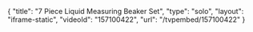 {
    "title": "7 Piece Liquid Measuring Beaker Set",
    "type": "solo",
    "layout": "iframe-static",
    "videoId": "157100422",
    "url": "\/tvpembed\/157100422"
}